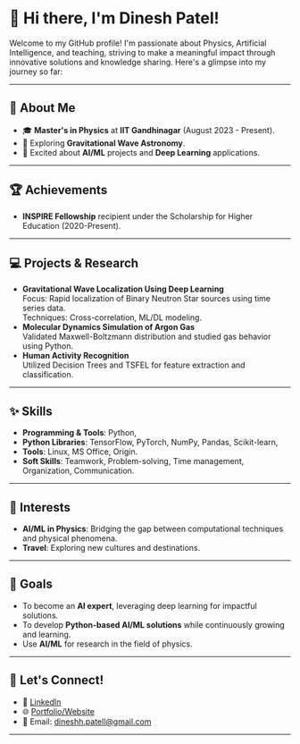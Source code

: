 
# 👋 Hi there, I'm Dinesh Patel!

Welcome to my GitHub profile! I'm passionate about Physics, Artificial Intelligence, and teaching, striving to make a meaningful impact through innovative solutions and knowledge sharing. Here's a glimpse into my journey so far:

---

## 🔭 About Me
- 🎓 **Master's in Physics** at **IIT Gandhinagar** (August 2023 - Present).
- 🌌 Exploring **Gravitational Wave Astronomy**.
- 🧠 Excited about **AI/ML** projects and **Deep Learning** applications.

---

## 🏆 Achievements
- **INSPIRE Fellowship** recipient under the Scholarship for Higher Education (2020-Present).
  
---

## 💻 Projects & Research
- **Gravitational Wave Localization Using Deep Learning**  
   Focus: Rapid localization of Binary Neutron Star sources using time series data.  
   Techniques: Cross-correlation, ML/DL modeling.  
- **Molecular Dynamics Simulation of Argon Gas**  
   Validated Maxwell-Boltzmann distribution and studied gas behavior using Python.  
- **Human Activity Recognition**  
   Utilized Decision Trees and TSFEL for feature extraction and classification.

---

## ✨ Skills
- **Programming & Tools**: Python,
- **Python Libraries**: TensorFlow, PyTorch, NumPy, Pandas, Scikit-learn,
- **Tools**: Linux, MS Office, Origin.  
- **Soft Skills**: Teamwork, Problem-solving, Time management, Organization, Communication.  

---

## 🌱 Interests
- **AI/ML in Physics**: Bridging the gap between computational techniques and physical phenomena.  
- **Travel**: Exploring new cultures and destinations. 

---

## 🎯 Goals
- To become an **AI expert**, leveraging deep learning for impactful solutions.  
- To develop **Python-based AI/ML solutions** while continuously growing and learning.
- Use **AI/ML** for research in the field of physics.  

---

## 🤝 Let's Connect!
- 💼 [LinkedIn](https://www.linkedin.com/in/dineshhpatell/)  
- 🌐 [Portfolio/Website](https://dineshpatell.github.io/dineshpatel.github.io/)  
- 📧 Email: dineshh.patell@gmail.com

---
